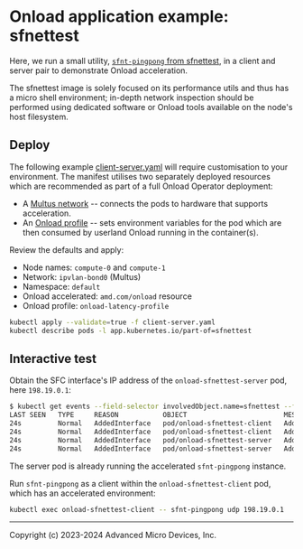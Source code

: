 # Onload application example: sfnettest

Here, we run a small utility, [`sfnt-pingpong` from sfnettest](https://github.com/Xilinx-CNS/cns-sfnettest), in a
client and server pair to demonstrate Onload acceleration.

The sfnettest image is solely focused on its performance utils and thus has a micro shell environment; in-depth network
inspection should be performed using dedicated software or Onload tools available on the node's host filesystem.

## Deploy

The following example [client-server.yaml](client-server.yaml) will require customisation to your environment. The
manifest utilises two separately deployed resources which are recommended as part of a full Onload Operator deployment:

* A [Multus network](../../../docs/nad.md)
  -- connects the pods to hardware that supports acceleration.
* An [Onload profile](../../../README.md#using-onload-profiles)
  -- sets environment variables for the pod which are then consumed by userland Onload running in the container(s).

Review the defaults and apply:

* Node names: `compute-0` and `compute-1`
* Network: `ipvlan-bond0` (Multus)
* Namespace: `default`
* Onload accelerated: `amd.com/onload` resource
* Onload profile: `onload-latency-profile`

```sh
kubectl apply --validate=true -f client-server.yaml
kubectl describe pods -l app.kubernetes.io/part-of=sfnettest
```

## Interactive test

Obtain the SFC interface's IP address of the `onload-sfnettest-server` pod, here `198.19.0.1`:

```sh
$ kubectl get events --field-selector involvedObject.name=sfnettest --field-selector reason=AddedInterface
LAST SEEN   TYPE     REASON           OBJECT                        MESSAGE
24s         Normal   AddedInterface   pod/onload-sfnettest-client   Add eth0 [192.168.6.203/23] from openshift-sdn
24s         Normal   AddedInterface   pod/onload-sfnettest-client   Add net1 [198.19.1.1/16] from default/ipvlan-bond0
24s         Normal   AddedInterface   pod/onload-sfnettest-server   Add eth0 [192.168.8.143/23] from openshift-sdn
24s         Normal   AddedInterface   pod/onload-sfnettest-server   Add net1 [198.19.0.1/16] from default/ipvlan-bond0
```

The server pod is already running the accelerated `sfnt-pingpong` instance.

Run `sfnt-pingpong` as a client within the `onload-sfnettest-client` pod, which has an accelerated environment:

```sh
kubectl exec onload-sfnettest-client -- sfnt-pingpong udp 198.19.0.1
```

---

Copyright (c) 2023-2024 Advanced Micro Devices, Inc.
